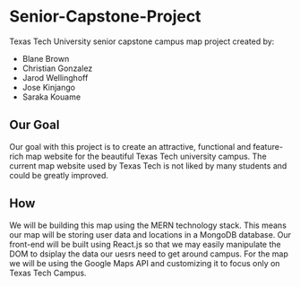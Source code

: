 # Senior-Capstone-Project
Texas Tech University senior capstone campus map project created by: 
- Blane Brown
- Christian Gonzalez
- Jarod Wellinghoff
- Jose Kinjango
- Saraka Kouame

## Our Goal
Our goal with this project is to create an attractive, functional and feature-rich map website for the beautiful Texas Tech university campus. The current map
website used by Texas Tech is not liked by many students and could be greatly improved.

## How
We will be building this map using the MERN technology stack. This means our map will be storing user data and locations in a MongoDB database. Our front-end
will be built using React.js so that we may easily manipulate the DOM to dsiplay the data our uesrs need to get around campus. For the map we will be using
the Google Maps API and customizing it to focus only on Texas Tech Campus.
